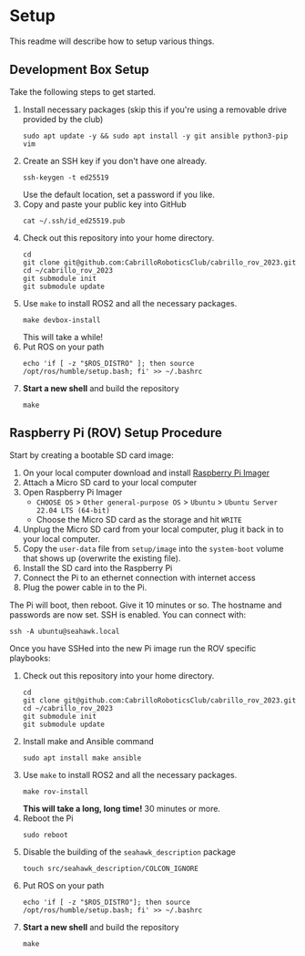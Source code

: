# Setup

This readme will describe how to setup various things.

## Development Box Setup 

Take the following steps to get started. 

1. Install necessary packages (skip this if you're using a removable drive provided by the club)
    ```console
    sudo apt update -y && sudo apt install -y git ansible python3-pip vim 
    ```
1. Create an SSH key if you don't have one already. 
    ```console 
    ssh-keygen -t ed25519
    ```
    Use the default location, set a password if you like. 
1. Copy and paste your public key into GitHub
    ```console
    cat ~/.ssh/id_ed25519.pub
    ```
1. Check out this repository into your home directory. 
    ```console
    cd 
    git clone git@github.com:CabrilloRoboticsClub/cabrillo_rov_2023.git
    cd ~/cabrillo_rov_2023
    git submodule init 
    git submodule update
    ```
1. Use `make` to install ROS2 and all the necessary packages. 
    ```console 
    make devbox-install
    ```
    This will take a while! 
1. Put ROS on your path 
    ```console
    echo 'if [ -z "$ROS_DISTRO" ]; then source /opt/ros/humble/setup.bash; fi' >> ~/.bashrc 
    ```
1. **Start a new shell** and build the repository
    ```console
    make 
    ```

## Raspberry Pi (ROV) Setup Procedure

Start by creating a bootable SD card image: 

1. On your local computer download and install [Raspberry Pi Imager](https://www.raspberrypi.com/software/)
1. Attach a Micro SD card to your local computer
1. Open Raspberry Pi Imager
    * `CHOOSE OS` > `Other general-purpose OS` > `Ubuntu` > `Ubuntu Server 22.04 LTS (64-bit)`
    * Choose the Micro SD card as the storage and hit `WRITE`
1. Unplug the Micro SD card from your local computer, plug it back in to your local computer.
1. Copy the `user-data` file from `setup/image` into the `system-boot` volume that shows up (overwrite the existing file).
1. Install the SD card into the Raspberry Pi
1. Connect the Pi to an ethernet connection with internet access
1. Plug the power cable in to the Pi.

The Pi will boot, then reboot. Give it 10 minutes or so. The hostname and passwords are now set. SSH is enabled. You can connect with:

```console
ssh -A ubuntu@seahawk.local
```

Once you have SSHed into the new Pi image run the ROV specific playbooks:

1. Check out this repository into your home directory. 
    ```console
    cd 
    git clone git@github.com:CabrilloRoboticsClub/cabrillo_rov_2023.git
    cd ~/cabrillo_rov_2023
    git submodule init 
    git submodule update
    ```
1. Install make and Ansible command
    ```console
    sudo apt install make ansible
    ```
1. Use `make` to install ROS2 and all the necessary packages. 
    ```console 
    make rov-install
    ```
    **This will take a long, long time!** 30 minutes or more. 
1. Reboot the Pi 
    ```console
    sudo reboot
    ```
1. Disable the building of the `seahawk_description` package 
    ```console 
    touch src/seahawk_description/COLCON_IGNORE 
    ```
1. Put ROS on your path 
    ```console
    echo 'if [ -z "$ROS_DISTRO"]; then source /opt/ros/humble/setup.bash; fi' >> ~/.bashrc 
    ```
1. **Start a new shell** and build the repository
    ```console
    make 
    ```
